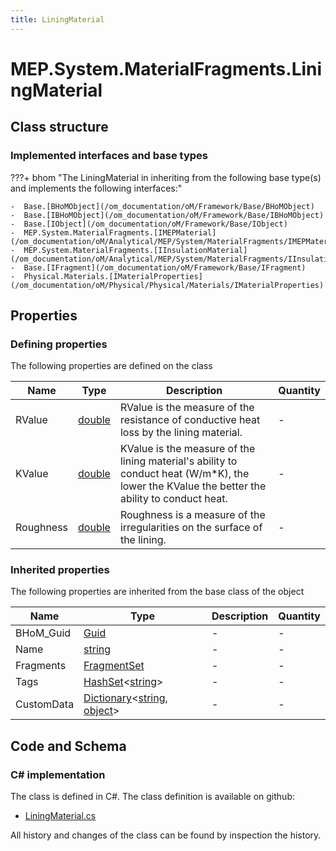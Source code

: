 ```yaml
---
title: LiningMaterial
---
```


# MEP.System.MaterialFragments.LiningMaterial



## Class structure

### Implemented interfaces and base types

???+ bhom "The LiningMaterial in inheriting from the following base type(s) and implements the following interfaces:"

    -  Base.[BHoMObject](/om_documentation/oM/Framework/Base/BHoMObject)
    -  Base.[IBHoMObject](/om_documentation/oM/Framework/Base/IBHoMObject)
    -  Base.[IObject](/om_documentation/oM/Framework/Base/IObject)
    -  MEP.System.MaterialFragments.[IMEPMaterial](/om_documentation/oM/Analytical/MEP/System/MaterialFragments/IMEPMaterial)
    -  MEP.System.MaterialFragments.[IInsulationMaterial](/om_documentation/oM/Analytical/MEP/System/MaterialFragments/IInsulationMaterial)
    -  Base.[IFragment](/om_documentation/oM/Framework/Base/IFragment)
    -  Physical.Materials.[IMaterialProperties](/om_documentation/oM/Physical/Physical/Materials/IMaterialProperties)


## Properties



### Defining properties

The following properties are defined on the class

| Name             | Type             | Description      | Quantity         |
|------------------|------------------|------------------|------------------|
| RValue | [double](https://learn.microsoft.com/en-us/dotnet/api/System.Double?view=netstandard-2.0) | RValue is the measure of the resistance of conductive heat loss by the lining material. | - |
| KValue | [double](https://learn.microsoft.com/en-us/dotnet/api/System.Double?view=netstandard-2.0) | KValue is the measure of the lining material's ability to conduct heat (W/m*K), the lower the KValue the better the ability to conduct heat. | - |
| Roughness | [double](https://learn.microsoft.com/en-us/dotnet/api/System.Double?view=netstandard-2.0) | Roughness is a measure of the irregularities on the surface of the lining. | - |


### Inherited properties
The following properties are inherited from the base class of the object

| Name             | Type             | Description      | Quantity         |
|------------------|------------------|------------------|------------------|
| BHoM_Guid | [Guid](https://learn.microsoft.com/en-us/dotnet/api/System.Guid?view=netstandard-2.0) | - | - |
| Name | [string](https://learn.microsoft.com/en-us/dotnet/api/System.String?view=netstandard-2.0) | - | - |
| Fragments | [FragmentSet](/om_documentation/oM/Framework/Base/FragmentSet) | - | - |
| Tags | [HashSet](https://learn.microsoft.com/en-us/dotnet/api/System.Collections.Generic.HashSet-1?view=netstandard-2.0)&lt;[string](https://learn.microsoft.com/en-us/dotnet/api/System.String?view=netstandard-2.0)&gt; | - | - |
| CustomData | [Dictionary](https://learn.microsoft.com/en-us/dotnet/api/System.Collections.Generic.Dictionary-2?view=netstandard-2.0)&lt;[string](https://learn.microsoft.com/en-us/dotnet/api/System.String?view=netstandard-2.0), [object](https://learn.microsoft.com/en-us/dotnet/api/System.Object?view=netstandard-2.0)&gt; | - | - |


## Code and Schema

### C# implementation

The class is defined in C#. The class definition is available on github:

- [LiningMaterial.cs](https://github.com/BHoM/BHoM/blob/develop/MEP_oM/System\MaterialFragments\LiningMaterial.cs)

All history and changes of the class can be found by inspection the history.
